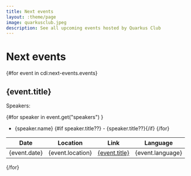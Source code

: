 ```yaml
---
title: Next events
layout: :theme/page
image: quarkusclub.jpeg
description: See all upcoming events hosted by Quarkus Club
---
```


# Next events

{#for event in cdi:next-events.events}
## {event.title}

Speakers:

{#for speaker in event.get("speakers") }
* {speaker.name} {#if speaker.title??} - {speaker.title??}{/if}
{/for}

| Date         | Location         | Link                          | Language         |
|--------------|------------------|-------------------------------|------------------|
| {event.date} | {event.location} | [{event.title}]({event.link}) | {event.language} |

{/for}